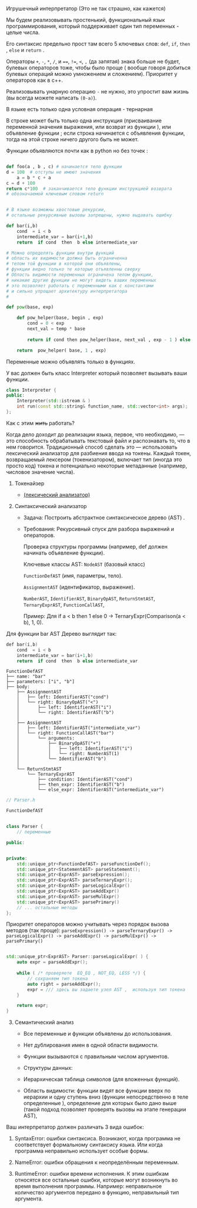 
Игрушечный интерпретатор (Это не так страшно, как кажется)

Мы будем реализовывать простенький, функциональный язык программирования, 
который поддерживает один тип переменных - целые числа.

Его синтаксис предельно прост там всего 5 ключевых слов: `def`, `if`, `then` , `else` и `return` .

Операторы  `+`, `-`, `*`, `/`,  и  `==`,  `!=`,  `<`, `,` (да запятая) знака больше не будет, 
булевых операторов тоже, чтобы было проще ( вообще говоря добиться булевых операций можно умножением и сложением). Приоритет у операторов как в с++.

Реализовывать унарную операцию `-` не нужно, это упростит вам жизнь (вы всегда можете написать `(0-a)`).

В языке есть только одна условная операция - тернарная  

В строке может быть только одна инструкция (присваивание переменной значения выражения, или возврат из функции ), или объявление функции ; если строка начинается c объявления функции, тогда на этой строке ничего другого быть не может.

Функции объявляются почти как в python но без точек :

```python

def foo(a , b , c) # начинается тело функции 
d = 100  # отступы не имеют значения 
    a = b * c + a
c = d + 100  
return c*100  # заканчивается тело функции инструкцией возврата 
# обозначаемой ключевым словом return 


# В языке возможны хвостовые рекурсии, 
# остальные рекурсивные вызовы запрещены, нужно выдавать ошибку 

def bar(i,b)
    cond  = i < b
    intermediate_var = bar(i+1,b)
    return  if cond  then  b else intermediate_var

# Можно определять функции внутри функций 
# область их видимости должна быть ограниченна 
# телом той функции в которой они объявлены, 
# функции видно только те которые отъявленны сверху
# Область видимости переменных ограничена телом функции,
# никакие другие функции не могут видеть ваших переменных 
# это позволяет работать с переменными как с константами 
# и сильно упрощает архитектуру интерпретатора 
# 

def pow(base, exp)

    def pow_helper(base, begin , exp)
        cond = 0 < exp 
        next_val = temp * base
        
        return if cond then pow_helper(base, next_val , exp - 1 ) else temp

    return  pow_helper( base, 1 , exp)

```


Переменные можно объявлять только в функциях.


У вас должен быть класс Interpreter который позволяет вызывать ваши функции.

```cpp
class Interpreter {
public:
    Interpreter(std::istream & )
    int run(const std::string& function_name, std::vector<int> args);
};

```


Как с этим ~~жить~~ работать? 

Когда дело доходит до реализации языка, первое, что необходимо, — это способность обрабатывать текстовый файл и распознавать то, что в нем говорится. Традиционный способ сделать это — использовать лексический анализатор для разбиения ввода на токены. Каждый токен, возвращаемый лексером (токенизатором), включает тип (иногда это просто код) токена и потенциально некоторые метаданные (например, числовое значение числа). 

1. Токенайзер 
    - [(лексический анализатор)](tokenizer.md)


2. Синтаксический анализатор 

    - Задача: Построить абстрактное синтаксическое дерево (AST) .

    - Требования:
        Рекурсивный спуск для разбора выражений и операторов.

        Проверка структуры программы (например, def должен начинать объявление функции).

        Ключевые классы AST:
        `NodeAST`  (базовый класс)

        `FunctionDefAST` (имя, параметры, тело).

        `AssignmentAST` (идентификатор, выражение).

        `NumberAST`, `IdentifierAST`, `BinaryOpAST`, `ReturnStmtAST`, `TernaryExprAST`, `FunctionCallAST`, 

        Пример: Для if a < b then 1 else 0 → TernaryExpr(Comparison(a < b), 1, 0).



Для функции bar AST Дерево выглядит так:

```cpp
def bar(i,b)
    cond  = i < b
    intermediate_var = bar(i+1,b)
    return  if cond  then  b else intermediate_var
```

```
FunctionDefAST
├── name: "bar"
├── parameters: ["i", "b"] 
├── body:
    ├── AssignmentAST
    │   ├── left: IdentifierAST("cond")
    │   └── right: BinaryOpAST("<")
    │       ├── left: IdentifierAST("i")
    │       └── right: IdentifierAST("b")
    │
    ├── AssignmentAST
    │   ├── left: IdentifierAST("intermediate_var")
    │   └── right: FunctionCallAST("bar")
    │       └── arguments:
    │           ├── BinaryOpAST("+")
    │           │   ├── left: IdentifierAST("i")
    │           │   └── right: NumberAST(1)
    │           └── IdentifierAST("b")
    │
    └── ReturnStmtAST
        └── TernaryExprAST
            ├── condition: IdentifierAST("cond")
            ├── then_expr: IdentifierAST("b")
            └── else_expr: IdentifierAST("intermediate_var")
```


```cpp
// Parser.h

FunctionDefAST


class Parser {
    // переменные 

public:


private:
    std::unique_ptr<FunctionDefAST> parseFunctionDef();
    std::unique_ptr<StatementAST> parseStatement();
    std::unique_ptr<ExprAST> parseExpression();
    std::unique_ptr<ExprAST> parseTernaryExpr();
    std::unique_ptr<ExprAST> parseLogicalExpr()
    std::unique_ptr<ExprAST> parseAddExpr()
    std::unique_ptr<ExprAST> parseMulExpr()
    std::unique_ptr<ExprAST> parsePrimary()
    // ... остальные методы 
};

```


Приоритет операторов можно учитывать через порядок вызова методов (так проще):
`parseExpression() -> parseTernaryExpr() -> parseLogicalExpr() -> parseAddExpr() -> parseMulExpr() -> parsePrimary()`


```cpp

std::unique_ptr<ExprAST> Parser::parseLogicalExpr( ) {
    auto expr = parseAddExpr();
    
    while ( /* проверяете  EQ_EQ , NOT_EQ, LESS */) {
        // сохраняем тип токена  
        auto right = parseAddExpr();
        expr = /// здесь вы задаете узел AST ,  используя тип токена
    }

    return expr;
}
```


3. Семантический анализ
    - Все переменные и функции объявлены до использования.

    - Нет дублирования имен в одной области видимости.

    - Функции вызываются с правильным числом аргументов.

    - Структуры данных:

    - Иерархическая таблица символов (для вложенных функций).

    - Область видимости: функции видят все функции вверх по иерархии и одну ступень вниз (функции непосредственно в теле определенные ), определение для которых было дано выше (такой подход позволяет проверять вызовы на этапе генерации AST), 



Ваш интерпретатор должен различать 3 вида ошибок:


1. SyntaxError: ошибки синтаксиса. Возникают, когда программа не соответствует формальному синтаксису языка. Или когда программа неправильно использует особые формы.

2. NameError: ошибки обращения к неопределённым переменным.

3. RuntimeError: ошибки времени исполнения. К этим ошибкам относятся все остальные ошибки, которые могут возникнуть во время выполнения программы. Например: неправильное количество аргументов передано в функцию, неправильный тип аргумента.